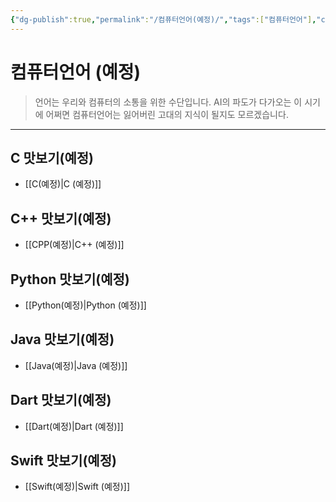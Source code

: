 ```yaml
---
{"dg-publish":true,"permalink":"/컴퓨터언어(예정)/","tags":["컴퓨터언어"],"created":"2024-02-08T15:40:33.742+09:00","updated":"2024-02-16T16:07:50.319+09:00"}
---
```



# 컴퓨터언어 (예정)

> 언어는 우리와 컴퓨터의 소통을 위한 수단입니다.
> AI의 파도가 다가오는 이 시기에 어쩌면 컴퓨터언어는 잃어버린 고대의 지식이 될지도 모르겠습니다.
---

## C 맛보기(예정)
 + [[C(예정)\|C (예정)]]

## C++ 맛보기(예정)
+ [[CPP(예정)\|C++ (예정)]]

## Python 맛보기(예정)
+ [[Python(예정)\|Python (예정)]]

## Java 맛보기(예정)
+ [[Java(예정)\|Java (예정)]]

## Dart 맛보기(예정)
+ [[Dart(예정)\|Dart (예정)]]

## Swift 맛보기(예정)
+ [[Swift(예정)\|Swift (예정)]]


